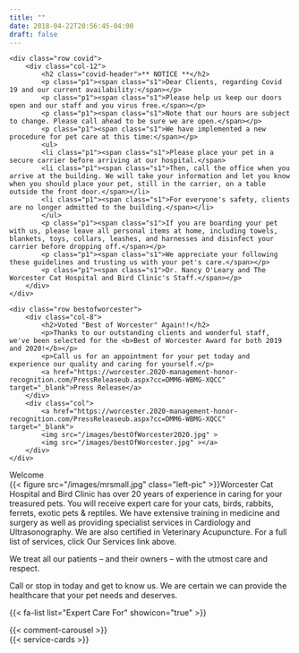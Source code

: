 ```yaml
---
title: ""
date: 2018-04-22T20:56:45-04:00
draft: false
---
```


<div class="border-bottom border-danger mb-3">

	<div class="row covid">
		<div class="col-12">
			<h2 class="covid-header">** NOTICE **</h2>
			<p class="p1"><span class="s1">Dear Clients, regarding Covid 19 and our current availability:</span></p>
			<p class="p1"><span class="s1">Please help us keep our doors open and our staff and you virus free.</span></p>
			<p class="p1"><span class="s1">Note that our hours are subject to change. Please call ahead to be sure we are open.</span></p>
			<p class="p1"><span class="s1">We have implemented a new procedure for pet care at this time:</span></p>
			<ul>
			<li class="p1"><span class="s1">Please place your pet in a secure carrier before arriving at our hospital.</span>
			<li class="p1"><span class="s1">Then, call the office when you arrive at the building. We will take your information and let you know when you should place your pet, still in the carrier, on a table outside the front door.</span></li>
			<li class="p1"><span class="s1">For everyone's safety, clients are no longer admitted to the building.</span></li>
			</ul>
			<p class="p1"><span class="s1">If you are boarding your pet with us, please leave all personal items at home, including towels, blankets, toys, collars, leashes, and harnesses and disinfect your carrier before dropping off.</span></p>
			<p class="p1"><span class="s1">We appreciate your following these guidelines and trusting us with your pet's care.</span></p>
			<p class="p1"><span class="s1">Dr. Nancy O'Leary and The Worcester Cat Hospital and Bird Clinic's Staff.</span></p>
		</div>
	</div>

	<div class="row bestofworcester">
		<div class="col-8">
			<h2>Voted "Best of Worcester" Again!!</h2>
			<p>Thanks to our outstanding clients and wonderful staff, we've been selected for the <b>Best of Worcester Award for both 2019 and 2020!</b></p>
			<p>Call us for an appointment for your pet today and experience our quality and caring for yourself.</p>
			<a href="https://worcester.2020-management-honor-recognition.com/PressReleaseub.aspx?cc=DMM6-WBMG-XQCC" target="_blank">Press Release</a>
		</div>
		<div class="col">
			<a href="https://worcester.2020-management-honor-recognition.com/PressReleaseub.aspx?cc=DMM6-WBMG-XQCC" target="_blank">
			<img src="/images/bestOfWorcester2020.jpg" >
			<img src="/images/bestOfWorcester.jpg" ></a>
		</div>
	</div>
</div> 

<div class="row main-page">
	<div class="col-lg-8">
		<div class="h2">
			Welcome
		</div>
{{< figure src="/images/mrsmall.jpg" class="left-pic" >}}Worcester Cat Hospital and Bird Clinic has over 20 years of experience in caring for your treasured pets. You will receive expert care for your cats, birds, rabbits, ferrets, exotic pets & reptiles. We have extensive training in medicine and surgery as well as providing specialist services in Cardiology and Ultrasonography. We are also certified in Veterinary Acupuncture. For a full list of services, click Our Services link above.

We treat all our patients – and their owners – with the utmost care and respect.

Call or stop in today and get to know us. We are certain we can provide the healthcare that your pet needs and deserves.
	</div>
	<div class="col">
		{{< fa-list list="Expert Care For" showicon="true" >}}
	</div>
</div>
<div class="border-top border-danger pt-2 mt-3">
{{< comment-carousel >}}
</div>
<div class="pt-3">
{{< service-cards >}}
</div>